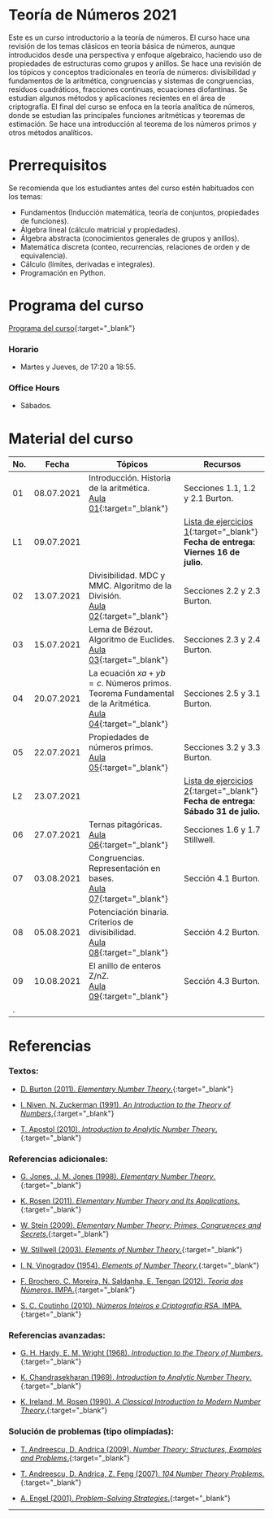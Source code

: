 # Teoría de Números 2021

Este es un curso introductorio a la teoría de números. El curso hace una revisión de los temas clásicos en teoría básica de números, aunque introducidos desde una perspectiva y  enfoque algebraico, haciendo uso de propiedades de estructuras como grupos y anillos. Se hace una revisión de los tópicos y conceptos tradicionales en teoría de números: divisibilidad y fundamentos de la aritmética, congruencias y sistemas de congruencias, residuos cuadráticos, fracciones continuas, ecuaciones diofantinas. Se estudian algunos métodos y aplicaciones recientes en el área de criptografía. El final del curso se enfoca en la teoría analítica de números, donde se estudian las principales funciones aritméticas y teoremas de estimación. Se hace una introducción al teorema de los números primos y otros métodos analíticos.
    

# Prerrequisitos

Se recomienda que los estudiantes antes del curso estén habituados con los temas:
* Fundamentos (Inducción matemática, teoría de conjuntos, propiedades de funciones).
* Álgebra lineal (cálculo matricial y propiedades).
* Álgebra abstracta (conocimientos generales de grupos y anillos).
* Matemática discreta (conteo, recurrencias, relaciones de orden y de equivalencia).
* Cálculo (límites, derivadas e integrales).
* Programación en Python.


# Programa del curso
<div id='id-programa'/>

[Programa del curso](programa/Programa-tn2021.pdf){:target="_blank"}

### Horario
<div id='id-horario'/>

* Martes y Jueves, de 17:20 a 18:55.

### Office Hours
<div id='id-office'/>

* Sábados.


# Material del curso
<div id='id-material'/>

  **No.**  | **Fecha**    | **Tópicos**                                                                   | **Recursos**
  -------- | ------------ | ----------------------------------------------------------------------------- |  -------------------------------------
  01       | 08.07.2021   | Introducción. Historia de la aritmética. <br/> [Aula 01](aulas/Aula01.pdf){:target="_blank"}  | Secciones 1.1, 1.2 y 2.1 Burton.
  L1       | 09.07.2021   |                                                                               | [Lista de ejercicios 1](listas/Lista01.pdf){:target="_blank"} <br/> **Fecha de entrega: Viernes 16 de julio.**
  02       | 13.07.2021   | Divisibilidad. MDC y MMC. Algoritmo de la División. <br/> [Aula 02](aulas/Aula02.pdf){:target="_blank"} | Secciones 2.2 y 2.3 Burton.
  03       | 15.07.2021   | Lema de Bézout. Algoritmo de Euclides. <br/> [Aula 03](aulas/Aula03.pdf){:target="_blank"} | Secciones 2.3 y 2.4 Burton.
  04       | 20.07.2021   | La ecuación $xa + yb = c$. Números primos. Teorema Fundamental de la Aritmética. <br/> [Aula 04](aulas/Aula04.pdf){:target="_blank"} | Secciones 2.5 y 3.1 Burton.
  05       | 22.07.2021   | Propiedades de números primos. <br/> [Aula 05](aulas/Aula05.pdf){:target="_blank"} | Secciones 3.2 y 3.3 Burton.
  L2       | 23.07.2021   |                                                                               | [Lista de ejercicios 2](listas/Lista02.pdf){:target="_blank"} <br/> **Fecha de entrega: Sábado 31 de julio.**
  06       | 27.07.2021   | Ternas pitagóricas. <br/> [Aula 06](aulas/Aula06.pdf){:target="_blank"}       | Secciones 1.6 y 1.7 Stillwell.
  07       | 03.08.2021   | Congruencias. Representación en bases. <br/> [Aula 07](aulas/Aula07.pdf){:target="_blank"} | Sección 4.1 Burton.
  08       | 05.08.2021   | Potenciación binaria. Criterios de divisibilidad. <br/> [Aula 08](aulas/Aula08.pdf){:target="_blank"} | Sección 4.2 Burton.  
  09       | 10.08.2021   | El anillo de enteros Z/nZ. <br/> [Aula 09](aulas/Aula09.pdf){:target="_blank"} | Sección 4.3 Burton.
  .        |              |                                                                               | 
  

# Referencias
<div id='id-ref'/>

### Textos:

* [D. Burton (2011). *Elementary Number Theory*.](http://library.lol/main/6AEB8896359F4EF338DF6D1BE995132B){:target="_blank"}

* [I. Niven, N. Zuckerman (1991). *An Introduction to the Theory of Numbers*.](http://library.lol/main/283DAE3A05E051CBC0177ECACAB1C875){:target="_blank"}

* [T. Apostol (2010). *Introduction to Analytic Number Theory*.](http://library.lol/main/B1D5FE65979AB622AA235F7539439EEB){:target="_blank"}


### Referencias adicionales:

* [G. Jones, J. M. Jones (1998). *Elementary Number Theory*.](http://library.lol/main/8D8D1CDA930FFD6693C2D046E5F27331){:target="_blank"}

* [K. Rosen (2011). *Elementary Number Theory and Its Applications*.](http://library.lol/main/4F17982CE43B7BB0AE7543C1946A22DD){:target="_blank"}

* [W. Stein (2009). *Elementary Number Theory: Primes, Congruences and Secrets*.](http://library.lol/main/2ED90C02E93FFBA7BE648FBC0C72BD11){:target="_blank"}

* [W. Stillwell (2003). *Elements of Number Theory*.](http://library.lol/main/8D97DC6854CF341E9A2F945731DF985F){:target="_blank"}

* [I. N. Vinogradov (1954). *Elements of Number Theory*.](http://library.lol/main/141CE1567A52C047D7662412676465B7){:target="_blank"}

* [F. Brochero, C. Moreira, N. Saldanha, E. Tengan (2012). *Teoria dos Números*. IMPA.](){:target="_blank"}

* [S. C. Coutinho (2010). *Números Inteiros e Criptografía RSA*. IMPA.](){:target="_blank"}


### Referencias avanzadas:

* [G. H. Hardy, E. M. Wright (1968). *Introduction to the Theory of Numbers*.](http://library.lol/main/F41AFCB0B44DD6DF662C40F9A302E6B4){:target="_blank"}

* [K. Chandrasekharan (1969). *Introduction to Analytic Number Theory*.](http://library.lol/main/0FA1AAF3AABDFC62EB756484BF620A34){:target="_blank"}

* [K. Ireland, M. Rosen (1990). *A Classical Introduction to Modern Number Theory*.](http://library.lol/main/46587E85B377B9D01D2BDA4FDA9FCA4D){:target="_blank"}


### Solución de problemas (tipo olimpíadas):

* [T. Andreescu, D. Andrica (2009). *Number Theory: Structures, Examples and Problems*.](http://library.lol/main/6C6479B9A92D0FF27F7C9B69487EEF60){:target="_blank"}

* [T. Andreescu, D. Andrica, Z. Feng (2007). *104 Number Theory Problems*.](http://library.lol/main/C7E726B5AD1839E2779E72AF80BD4D67){:target="_blank"}

* [A. Engel (2001). *Problem-Solving Strategies*.](http://library.lol/main/E8D5738D9D309A7E130BEF688ED92A3F){:target="_blank"}

---
